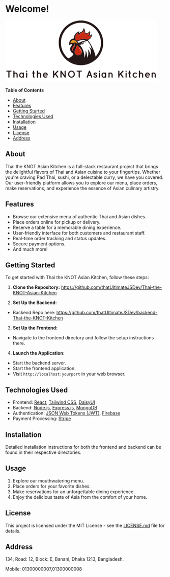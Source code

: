 # Welcome!

![Thai the KNOT Asian Kitchen](/src/assets/readme.png)

**Table of Contents**
- [About](#about)
- [Features](#features)
- [Getting Started](#getting-started)
- [Technologies Used](#technologies-used)
- [Installation](#installation)
- [Usage](#usage)
- [License](#license)
- [Address](#address)


## About

Thai the KNOT Asian Kitchen is a full-stack restaurant project that brings the delightful flavors of Thai and Asian cuisine to your fingertips. Whether you're craving Pad Thai, sushi, or a delectable curry, we have you covered. Our user-friendly platform allows you to explore our menu, place orders, make reservations, and experience the essence of Asian culinary artistry.

## Features

- Browse our extensive menu of authentic Thai and Asian dishes.
- Place orders online for pickup or delivery.
- Reserve a table for a memorable dining experience.
- User-friendly interface for both customers and restaurant staff.
- Real-time order tracking and status updates.
- Secure payment options.
- And much more!

## Getting Started

To get started with Thai the KNOT Asian Kitchen, follow these steps:

1. **Clone the Repository:**
https://github.com/thatUltimateJSDev/Thai-the-KNOT-Asian-Kitchen


2. **Set Up the Backend:**
- Backend Repo here: https://github.com/thatUltimateJSDev/backend-Thai-the-KNOT-Kitchen

3. **Set Up the Frontend:**
- Navigate to the frontend directory and follow the setup instructions there.

4. **Launch the Application:**
- Start the backend server.
- Start the frontend application.
- Visit `http://localhost:yourport` in your web browser.

## Technologies Used

- Frontend: [React](https://reactjs.org/), [Tailwind CSS](https://tailwindcss.com/), [DaisyUI](https://daisyui.com/)
- Backend: [Node.js](https://nodejs.org/), [Express.js](https://expressjs.com/), [MongoDB](https://www.mongodb.com/)
- Authentication: [JSON Web Tokens (JWT)](https://jwt.io/), [Firebase](https://firebase.google.com/)
- Payment Processing: [Stripe](https://stripe.com/)

## Installation

Detailed installation instructions for both the frontend and backend can be found in their respective directories.

## Usage

1. Explore our mouthwatering menu.
2. Place orders for your favorite dishes.
3. Make reservations for an unforgettable dining experience.
4. Enjoy the delicious taste of Asia from the comfort of your home.

## License

This project is licensed under the MIT License - see the [LICENSE.md](LICENSE.md) file for details.


## Address

134, Road: 12, Block: E, Banani, Dhaka 1213, Bangladesh. 

Mobile: 01300000007,01300000008

